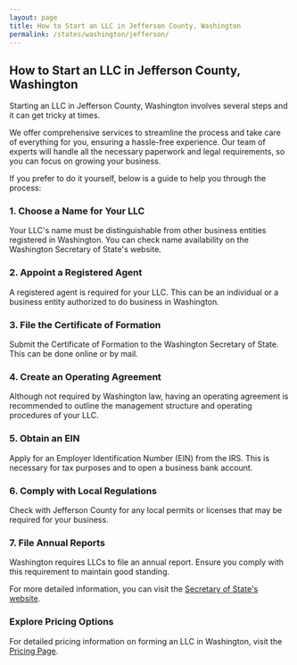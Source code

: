 ```yaml
---
layout: page
title: How to Start an LLC in Jefferson County, Washington
permalink: /states/washington/jefferson/
---
```


<h2>How to Start an LLC in Jefferson County, Washington</h2>

<p>Starting an LLC in Jefferson County, Washington involves several steps and it can get tricky at times.</p>

<p>We offer comprehensive services to streamline the process and take care of everything for you, ensuring a hassle-free experience. Our team of experts will handle all the necessary paperwork and legal requirements, so you can focus on growing your business.</p>

<p>If you prefer to do it yourself, below is a guide to help you through the process:</p>

<h3>1. Choose a Name for Your LLC</h3>
<p>Your LLC's name must be distinguishable from other business entities registered in Washington. You can check name availability on the Washington Secretary of State's website.</p>

<h3>2. Appoint a Registered Agent</h3>
<p>A registered agent is required for your LLC. This can be an individual or a business entity authorized to do business in Washington.</p>

<h3>3. File the Certificate of Formation</h3>
<p>Submit the Certificate of Formation to the Washington Secretary of State. This can be done online or by mail.</p>

<h3>4. Create an Operating Agreement</h3>
<p>Although not required by Washington law, having an operating agreement is recommended to outline the management structure and operating procedures of your LLC.</p>

<h3>5. Obtain an EIN</h3>
<p>Apply for an Employer Identification Number (EIN) from the IRS. This is necessary for tax purposes and to open a business bank account.</p>

<h3>6. Comply with Local Regulations</h3>
<p>Check with Jefferson County for any local permits or licenses that may be required for your business.</p>

<h3>7. File Annual Reports</h3>
<p>Washington requires LLCs to file an annual report. Ensure you comply with this requirement to maintain good standing.</p>

<p>For more detailed information, you can visit the <a href="https://www.sos.washington.gov/">Secretary of State's website</a>.</p>

<h3>Explore Pricing Options</h3>
<p>For detailed pricing information on forming an LLC in Washington, visit the <a href="{ '/new-pricing/' | relative_url }">Pricing Page</a>.</p>
